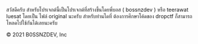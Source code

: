 สวัสดีครับ สำหรับโปรเจกต์นี้เป็นโปรเจกต์ที่สร้างขึ้นโดยพี่บอส ( bossnzdev )
หรือ teerawat luesat โดยเป็น ไฟล์ original นะครับ สำหรับท่านไดที่ ต้องการศึกษาโค้ดของ dropctf ก็สามารถโหลดไปใช้กันได้เลยนะครับ

© 2021 B0SSNZDEV, Inc
